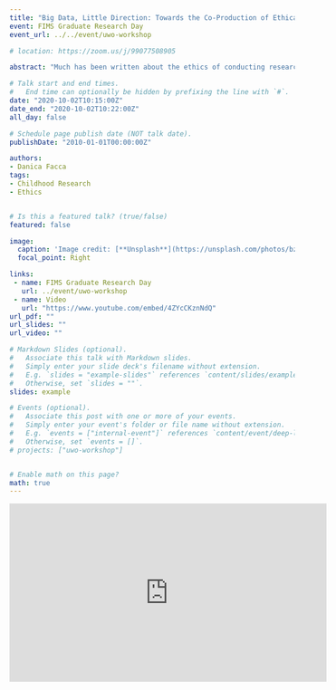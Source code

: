 ```yaml
---
title: "Big Data, Little Direction: Towards the Co-Production of Ethical Practice in Big Data Research with Minors"
event: FIMS Graduate Research Day
event_url: ../../event/uwo-workshop

# location: https://zoom.us/j/99077508905

abstract: "Much has been written about the ethics of conducting research with minors, due in part to the novelty of ethical issues that emerge when conducting research with this population. Similarly, much has been written about the ethics of conducting research that collects digital data, again, due in part to the novelty of ethical issues that emerge when digital data, typically big data, is involved in research. While emerging digital health technologies offer researchers new avenues to collect real-time behavioural data, little is known about current ethical dimensions, considerations, and challenges that are associated with conducting digital data collection in research with minors. As such, this presentation will report the findings of a scoping review which explored existing literature to canvass current ethical issues that arise when using digital data collection in research with minors. Themes which emerged across the reviewed literature included: consent, data handling and ownership, children’s data rights, observing behaviours that may result in risk of harm to participants or others, private versus public conceptualizations of data generated via social media, and gatekeeping. Based on the reviewed literature, conducting research that involves the collection of minors’ digital data involves a degree of uncertainty that appears inevitable given the evolving ways in which digital data is produced, particularly among younger generations which has led to increased ethical scrutiny of such research. The literature suggests that this uncertainty can often lead to the preclusion of minors from otherwise important lines of research inquiry. While uncertainty warrants ethical consideration, increased ethical scrutiny and restricting the conduct of such research raises its own ethical challenges. I conclude by discussing the ethical merits of co- producing ethical practice between researchers and minors as a mechanism to proceed with such research while addressing concerns around uncertainty."

# Talk start and end times.
#   End time can optionally be hidden by prefixing the line with `#`.
date: "2020-10-02T10:15:00Z"
date_end: "2020-10-02T10:22:00Z"
all_day: false

# Schedule page publish date (NOT talk date).
publishDate: "2010-01-01T00:00:00Z"

authors:
- Danica Facca
tags: 
- Childhood Research
- Ethics


# Is this a featured talk? (true/false)
featured: false

image:
  caption: 'Image credit: [**Unsplash**](https://unsplash.com/photos/bzdhc5b3Bxs)'
  focal_point: Right

links:
 - name: FIMS Graduate Research Day
   url: ../event/uwo-workshop
 - name: Video
   url: "https://www.youtube.com/embed/4ZYcCKznNdQ"
url_pdf: ""
url_slides: ""
url_video: ""

# Markdown Slides (optional).
#   Associate this talk with Markdown slides.
#   Simply enter your slide deck's filename without extension.
#   E.g. `slides = "example-slides"` references `content/slides/example-slides.md`.
#   Otherwise, set `slides = ""`.
slides: example

# Events (optional).
#   Associate this post with one or more of your events.
#   Simply enter your event's folder or file name without extension.
#   E.g. `events = ["internal-event"]` references `content/event/deep-learning/index.md`.
#   Otherwise, set `events = []`.
# projects: ["uwo-workshop"]


# Enable math on this page?
math: true
---
```

<iframe width="560" height="315" src="https://www.youtube.com/embed/4ZYcCKznNdQ" frameborder="0" allow="accelerometer; autoplay; clipboard-write; encrypted-media; gyroscope; picture-in-picture" allowfullscreen></iframe>